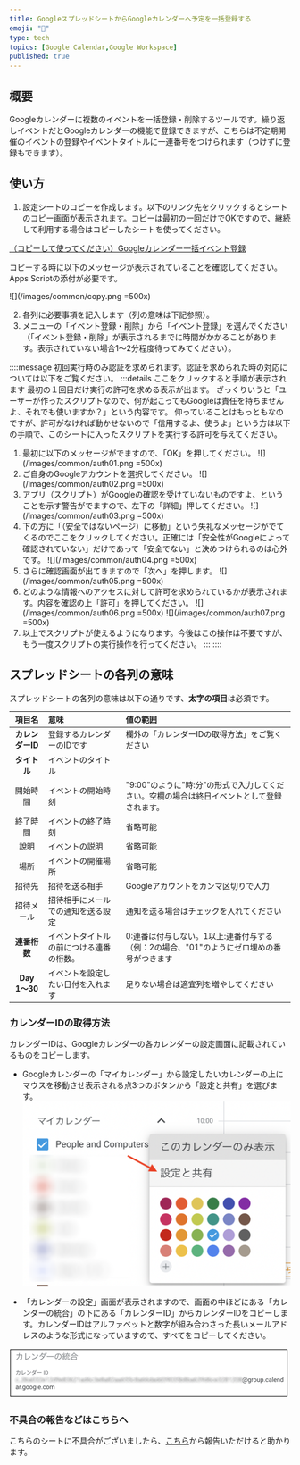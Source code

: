 ```yaml
---
title: GoogleスプレッドシートからGoogleカレンダーへ予定を一括登録する
emoji: "📅"
type: tech
topics: [Google Calendar,Google Workspace]
published: true
---
```

## 概要
Googleカレンダーに複数のイベントを一括登録・削除するツールです。繰り返しイベントだとGoogleカレンダーの機能で登録できますが、こちらは不定期開催のイベントの登録やイベントタイトルに一連番号をつけられます（つけずに登録もできます）。

## 使い方
1. 設定シートのコピーを作成します。以下のリンク先をクリックするとシートのコピー画面が表示されます。コピーは最初の一回だけでOKですので、継続して利用する場合はコピーしたシートを使ってください。

[（コピーして使ってください）Googleカレンダー一括イベント登録](https://docs.google.com/spreadsheets/d/1yTv2SvOwMeMk0s-UqwA56ixeEHq7mBFFdzspntPzqvc/copy?usp=sharing)

コピーする時に以下のメッセージが表示されていることを確認してください。Apps Scriptの添付が必要です。

![](/images/common/copy.png =500x)

2. 各列に必要事項を記入します（列の意味は下記参照）。
3. メニューの「イベント登録・削除」から「イベント登録」を選んでください（「イベント登録・削除」が表示されるまでに時間がかかることがあります。表示されていない場合1〜2分程度待ってみてください）。

::::message
初回実行時のみ認証を求められます。認証を求められた時の対応については以下をご覧ください。
:::details ここをクリックすると手順が表示されます
最初の１回目だけ実行の許可を求める表示が出ます。
ざっくりいうと「ユーザーが作ったスクリプトなので、何が起こってもGoogleは責任を持ちませんよ、それでも使いますか？」という内容です。
仰っていることはもっともなのですが、許可がなければ動かせないので「信用するよ、使うよ」という方は以下の手順で、このシートに入ったスクリプトを実行する許可を与えてください。

1. 最初に以下のメッセージがでますので、「OK」を押してください。
![](/images/common/auth01.png =500x)
2. ご自身のGoogleアカウントを選択してください。
![](/images/common/auth02.png =500x)
3. アプリ（スクリプト）がGoogleの確認を受けていないものですよ、ということを示す警告がでますので、左下の「詳細」押してください。
![](/images/common/auth03.png =500x)
4. 下の方に「（安全ではないページ）に移動」という失礼なメッセージがでてくるのでここをクリックしてください。正確には「安全性がGoogleによって確認されていない」だけであって「安全でない」と決めつけられるのは心外です。
![](/images/common/auth04.png =500x)
5. さらに確認画面が出てきますので「次へ」を押します。
![](/images/common/auth05.png =500x)
6. どのような情報へのアクセスに対して許可を求められているかが表示されます。内容を確認の上「許可」を押してください。
![](/images/common/auth06.png =500x)
![](/images/common/auth07.png =500x)
7. 以上でスクリプトが使えるようになります。今後はこの操作は不要ですが、もう一度スクリプトの実行操作を行ってください。
:::
::::

## スプレッドシートの各列の意味
スプレッドシートの各列の意味は以下の通りです、**太字の項目**は必須です。

|項目名|意味|値の範囲|
|:--:|:--|:--|
|**カレンダーID**|登録するカレンダーのIDです|欄外の「カレンダーIDの取得方法」をご覧ください|
|**タイトル**|イベントのタイトル||
|開始時間|イベントの開始時刻|"9:00"のように"時:分"の形式で入力してください。空欄の場合は終日イベントとして登録されます。|
|終了時間|イベントの終了時刻|省略可能|
|說明|イベントの説明|省略可能|
|場所|イベントの開催場所|省略可能|
|招待先|招待を送る相手|Googleアカウントをカンマ区切りで入力|
|招待メール|招待相手にメールでの通知を送る設定|通知を送る場合はチェックを入れてください|
|**連番桁数**|イベントタイトルの前につける連番の桁数。|0:連番は付与しない。1以上:連番付与する（例：2の場合、"01"のようにゼロ埋めの番号がつきます|
|**Day 1〜30**|イベントを設定したい日付を入れます|足りない場合は適宜列を増やしてください|

### カレンダーIDの取得方法
カレンダーIDは、Googleカレンダーの各カレンダーの設定画面に記載されているものをコピーします。

- Googleカレンダーの「マイカレンダー」から設定したいカレンダーの上にマウスを移動させ表示される点3つのボタンから「設定と共有」を選びます。
![設定項目](/images/google/google_calendar_event_registration/calendar-setting.png)

- 「カレンダーの設定」画面が表示されますので、画面の中ほどにある「カレンダーの統合」の下にある「カレンダーID」からカレンダーIDをコピーします。カレンダーIDはアルファベットと数字が組み合わさった長いメールアドレスのような形式になっていますので、すべてをコピーしてください。

![カレンダーIDの記載箇所](/images/google/google_calendar_event_registration/calendar-id.png)

### 不具合の報告などはこちらへ
こちらのシートに不具合がございましたら、[こちら](https://github.com/kwaka1208/issues/issues)から報告いただけると助かります。